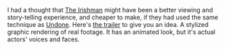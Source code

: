 I had a thought that <a href="https://www.metacritic.com/movie/the-irishman">The Irishman</a> might have been a better viewing and story-telling experience, and cheaper to make, if they had used the same technique as <a href="https://www.metacritic.com/tv/undone/season-1">Undone</a>. Here's <a href="https://www.youtube.com/watch?v=6uWCNHQgfnc">the trailer</a> to give you an idea. A stylized graphic rendering of real footage. It has an animated look, but it's actual actors' voices and faces.  
